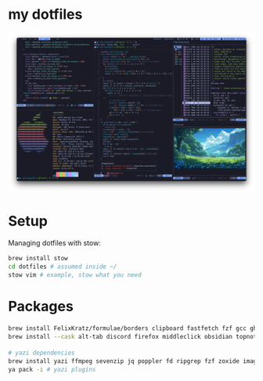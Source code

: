 # my dotfiles

![preview](./preview.png)

# Setup

Managing dotfiles with stow:

```sh
brew install stow
cd dotfiles # assumed inside ~/
stow vim # example, stow what you need
```

# Packages

```sh
brew install FelixKratz/formulae/borders clipboard fastfetch fzf gcc gh glow neovim node powerlevel10k python ripgrep rust FelixKratz/formulae/sketchybar koekeishiya/formulae/skhd stow tree-sitter wget koekeishiya/formulae/yabai yazi zoxide
brew install --cask alt-tab discord firefox middleclick obsidian topnotch wezterm

# yazi dependencies
brew install yazi ffmpeg sevenzip jq poppler fd ripgrep fzf zoxide imagemagick font-symbols-only-nerd-font
ya pack -i # yazi plugins
```
